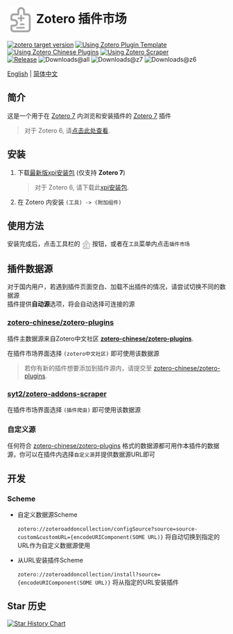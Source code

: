 # <img align="center" src="addon/chrome/content/icons/favicon.svg" width=60/> Zotero 插件市场

[![zotero target version](https://img.shields.io/badge/Zotero-7-green?style=flat-square&logo=zotero&logoColor=CC2936)](https://www.zotero.org)
[![Using Zotero Plugin Template](https://img.shields.io/badge/Using-Zotero%20Plugin%20Template-blue?style=flat-square&logo=github)](https://github.com/windingwind/zotero-plugin-template)
[![Using Zotero Chinese Plugins](https://img.shields.io/badge/Using-Zotero%20Chinese%20Plugins-blue?style=flat-square&logo=github)](https://github.com/zotero-chinese/zotero-plugins)
[![Using Zotero Scraper](https://img.shields.io/badge/Using-Zotero%20Addons%20Scraper-blue?style=flat-square&logo=github)](https://github.com/syt2/zotero-addons-scraper)  
[![Release](https://img.shields.io/github/v/release/syt2/zotero-addons?style=flat-square&logo=github&color=red)](https://github.com/syt2/zotero-addons/releases/latest)
![Downloads@all](https://img.shields.io/github/downloads/syt2/zotero-addons/total?style=flat-square&logo=github&label=downloads@all)
![Downloads@z7](https://img.shields.io/github/downloads/syt2/zotero-addons/latest/total?style=flat-square&logo=github&label=downloads@z7)
![Downloads@z6](https://img.shields.io/github/downloads/syt2/zotero-addons/0.6.0-6/total?style=flat-square&logo=github&label=downloads@z6)

[English](README.md) | [简体中文](README-CN.md)

## 简介

这是一个用于在 [Zotero 7](https://www.zotero.org) 内浏览和安装插件的 [Zotero 7](https://www.zotero.org) 插件

> 对于 Zotero 6, 请[点击此处查看](https://github.com/syt2/zotero-addons/tree/z6#readme).

## 安装

1. 下载[最新版xpi安装包](https://github.com/syt2/zotero-addons/releases/latest/download/zotero-addons.xpi) (仅支持 **Zotero 7**)

   > 对于 Zotero 6, 请下载此[xpi安装包](https://github.com/syt2/zotero-addons/releases/download/0.6.0-6/zotero-addons.xpi).

2. 在 Zotero 内安装 `(工具) -> (附加组件)`

## 使用方法

安装完成后，点击工具栏的 <img align="center" src="addon/chrome/content/icons/favicon.svg" width=20/> 按钮，或者在`工具`菜单内点击`插件市场`

## 插件数据源

对于国内用户，若遇到插件页面空白、加载不出插件的情况，请尝试切换不同的数据源  
插件提供**自动源**选项，将会自动选择可连接的源

### [zotero-chinese/zotero-plugins](https://github.com/zotero-chinese/zotero-plugins)

插件主数据源来自Zotero中文社区 **[zotero-chinese/zotero-plugins](https://github.com/zotero-chinese/zotero-plugins)**.

在插件市场界面选择 `(zotero中文社区)` 即可使用该数据源

> 若你有新的插件想要添加到插件源内，请提交至 [zotero-chinese/zotero-plugins](https://github.com/zotero-chinese/zotero-plugins).

### [syt2/zotero-addons-scraper](https://github.com/syt2/zotero-addons-scraper)

在插件市场界面选择 `(插件爬虫)` 即可使用该数据源

### 自定义源

任何符合 [zotero-chinese/zotero-plugins](https://github.com/zotero-chinese/zotero-plugins) 格式的数据源都可用作本插件的数据源，你可以在插件内选择`自定义源`并提供数据源URL即可

## 开发

### Scheme

- 自定义数据源Scheme

  `zotero://zoteroaddoncollection/configSource?source=source-custom&customURL={encodeURIComponent(SOME URL)}`
  将自动切换到指定的URL作为自定义数据源使用

- 从URL安装插件Scheme

  `zotero://zoteroaddoncollection/install?source={encodeURIComponent(SOME URL)}`
  将从指定的URL安装插件

## Star 历史

<a href="https://star-history.com/#syt2/zotero-addons&Timeline">
  <picture>
    <source media="(prefers-color-scheme: dark)" srcset="https://api.star-history.com/svg?repos=syt2/zotero-addons&type=Timeline&theme=dark" />
    <source media="(prefers-color-scheme: light)" srcset="https://api.star-history.com/svg?repos=syt2/zotero-addons&type=Timeline" />
    <img alt="Star History Chart" src="https://api.star-history.com/svg?repos=syt2/zotero-addons&type=Timeline" />
  </picture>
</a>
